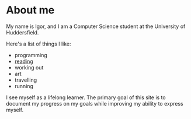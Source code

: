 # About me

My name is Igor, and I am a Computer Science student at the University of Huddersfield.

Here's a list of things I like:

- programming
- [reading](https://app.thestorygraph.com/profile/vvor?redirect=true)
- working out
- art
- travelling
- running

I see myself as a lifelong learner. The primary goal of this site is to document my progress on my goals while improving my ability to express myself.